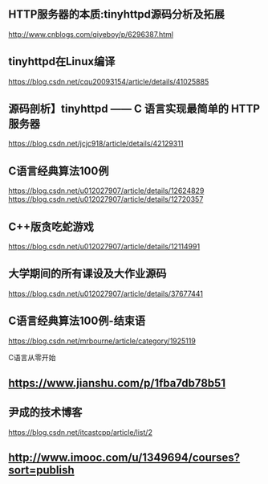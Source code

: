 ﻿## HTTP服务器的本质:tinyhttpd源码分析及拓展
http://www.cnblogs.com/qiyeboy/p/6296387.html

## tinyhttpd在Linux编译
https://blog.csdn.net/cqu20093154/article/details/41025885

## 源码剖析】tinyhttpd —— C 语言实现最简单的 HTTP 服务器
https://blog.csdn.net/jcjc918/article/details/42129311

## C语言经典算法100例
https://blog.csdn.net/u012027907/article/details/12624829
https://blog.csdn.net/u012027907/article/details/12720357

## C++版贪吃蛇游戏
https://blog.csdn.net/u012027907/article/details/12114991

## 大学期间的所有课设及大作业源码
https://blog.csdn.net/u012027907/article/details/37677441

##  C语言经典算法100例-结束语
https://blog.csdn.net/mrbourne/article/category/1925119

C语言从零开始
## https://www.jianshu.com/p/1fba7db78b51

## 尹成的技术博客
https://blog.csdn.net/itcastcpp/article/list/2

## http://www.imooc.com/u/1349694/courses?sort=publish